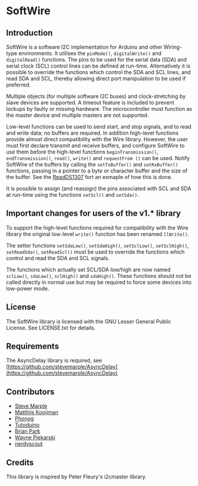 # SoftWire

## Introduction

SoftWire is a software I2C implementation for Arduino and other
Wiring-type environments. It utilises the `pinMode()`,
`digitalWrite()` and `digitalRead()` functions. The pins to be used
for the serial data (SDA) and serial clock (SCL) control lines can be
defined at run-time. Alternatively it is possible to override the
functions which control the SDA and SCL lines, and read SDA and SCL,
thereby allowing direct port manipulation to be used if preferred.

Multiple objects (for multiple software I2C buses) and
clock-stretching by slave devices are supported. A timeout feature is
included to prevent lockups by faulty or missing hardware. The
microcontroller must function as the master device and multiple
masters are not supported.

Low-level functions can be used to send start, and stop signals, and
to read and write data; no buffers are required. In addition
high-level functions provide almost direct compatibility with the Wire
library. However, the user must first declare transmit and receive
buffers, and configure SoftWire to use them before the high-level
functions `beginTransmission()`, `endTransmission()`, `read()`, `write()` and
`requestFrom ()` can be used. Notify SoftWire of the buffers by calling the
`setTxBuffer()` and `setRxBuffer()` functions, passing in a pointer to a
byte or character buffer and the size of the buffer. See the [ReadDS1307](examples/ReadDS1307/ReadDS1307.ino) fort an exmaple of how this is done.

It is possible to assign (and reassign) the pins associated with SCL and SDA
at run-time using the functions `setScl()` and `setSda()`.

## Important changes for users of the v1.* library

To support the high-level functions required for compatibility with
the Wire library the original low-level `write()` function has been
renamed `llWrite()`.

The setter functions `setSdaLow()`, `setSdaHigh()`, `setSclLow()`,
`setSclHigh()`, `setReadSda()`, `setReadScl()` must be used to
override the functions which control and read the SDA and SCL signals.

The functions which actually set SCL/SDA  low/high are now named
`sclLow()`, `sdaLow()`, `sclHigh()` and `sdaHigh()`. These functions
should not be called directly in normal use but may be required to
force some devices into low-power mode.

## License

The SoftWire library is licensed with the GNU Lesser General Public
License. See LICENSE.txt for details.

## Requirements

The AsyncDelay library is required, see
[https://github.com/stevemarple/AsyncDelay](https://github.com/stevemarple/AsyncDelay)

## Contributors

* [Steve Marple](https://github.com/stevemarple)
* [Matthijs Kooijman](https://github.com/matthijskooijman)
* [Phonog](https://github.com/Phonog)
* [Tutoduino](https://github.com/tutoduino)
* [Brian Park](https://github.com/bxparks)
* [Wayne Piekarski](https://github.com/waynepiekarski)
* [nerdyscout](https://github.com/nerdyscout)

## Credits

This library is inspired by Peter Fleury's i2cmaster library.
